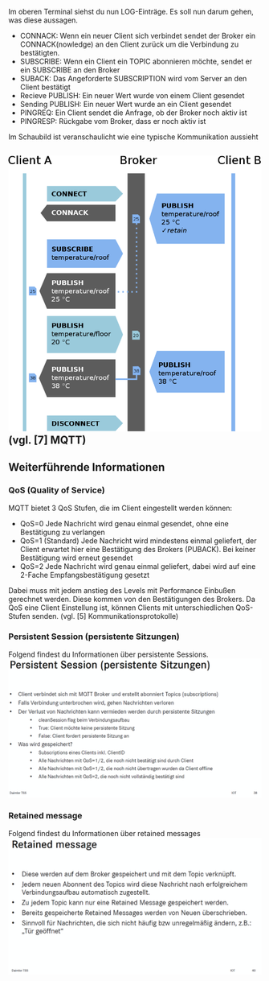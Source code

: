 Im oberen Terminal siehst du nun LOG-Einträge. Es soll nun darum gehen, was diese aussagen.

- CONNACK: Wenn ein neuer Client sich verbindet sendet der Broker ein CONNACK(nowledge) an den Client zurück um die Verbindung zu bestätigten.
- SUBSCRIBE: Wenn ein Client ein TOPIC abonnieren möchte, sendet er ein SUBSCRIBE an den Broker
- SUBACK: Das Angeforderte SUBSCRIPTION wird vom Server an den Client bestätigt
- Recieve PUBLISH: Ein neuer Wert wurde von einem Client gesendet
- Sending PUBLISH: Ein neuer Wert wurde an ein Client gesendet
- PINGREQ: Ein Client sendet die Anfrage, ob der Broker noch aktiv ist
- PINGRESP: Rückgabe vom Broker, dass er noch aktiv ist

Im Schaubild ist veranschaulicht wie eine typische Kommunikation aussieht

![MQTT Ablauf](https://raw.githubusercontent.com/Asdoos/katacoda-scenarios/main/MQTT/assets/images/800px-MQTT_protocol_example_without_QoS.svg.png)
(vgl. [7] MQTT)
---
## Weiterführende Informationen

### QoS (Quality of Service)
MQTT bietet 3 QoS Stufen, die im Client eingestellt werden können:
- QoS=0
Jede Nachricht wird genau einmal gesendet, ohne eine Bestätigung zu verlangen
- QoS=1 (Standard)
Jede Nachricht wird mindestens einmal geliefert, der Client erwartet hier eine Bestätigung des Brokers (PUBACK). Bei keiner Bestätigung wird erneut gesendet
- QoS=2
Jede Nachricht wird genau einmal geliefert, dabei wird auf eine 2-Fache Empfangsbestätigung gesetzt

Dabei muss mit jedem anstieg des Levels mit Performance Einbußen gerechnet werden. Diese kommen von den Bestätigungen des Brokers.
Da QoS eine Client Einstellung ist, können Clients mit unterschiedlichen QoS-Stufen senden.
(vgl. [5] Kommunikationsprotokolle)

### Persistent Session (persistente Sitzungen)
Folgend findest du Informationen über persistente Sessions.
![MQTT Persistent Session](https://raw.githubusercontent.com/Asdoos/katacoda-scenarios/main/MQTT/assets/images/persistent_session.png)

### Retained message
Folgend findest du Informationen über retained messages
![MQTT Retained message](https://raw.githubusercontent.com/Asdoos/katacoda-scenarios/main/MQTT/assets/images/retained_message.png)